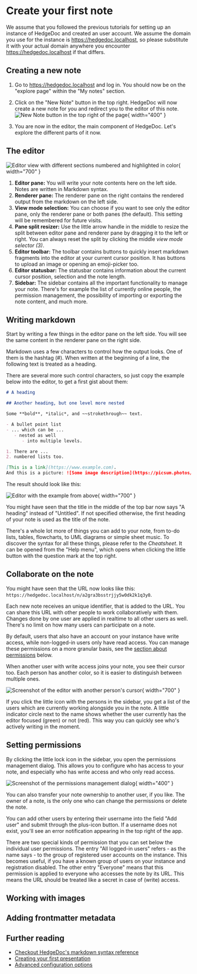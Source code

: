 # Create your first note

We assume that you followed the previous tutorials for setting up an instance of HedgeDoc
and created an user account.
We assume the domain you use for the instance is <https://hedgedoc.localhost>, so please
substitute it with your actual domain anywhere you encounter <https://hedgedoc.localhost>
if that differs.

## Creating a new note

1. Go to <https://hedgedoc.localhost> and log in. You should now be on the "explore page" within the
   "My notes" section.

2. Click on the "New Note" button in the top right. HedgeDoc will now create a new
   note for you and redirect you to the editor of this note.
   ![New Note button in the top right of the page][new-note]{ width="400" }

3. You are now in the editor, the main component of HedgeDoc. Let's explore the different parts of
it now.

## The editor

![Editor view with different sections numbered and highlighted in color][editor]{ width="700" }

1. **Editor pane:** You will write your note contents here on the left side.
   Notes are written in Markdown syntax.
2. **Renderer pane:** The renderer pane on the right contains the rendered output from the markdown
   on the left side.
3. **View mode selection:** You can choose if you want to see only the editor pane, only the
   renderer pane or both panes (the default). This setting will be remembered for future visits.
4. **Pane split resizer:** Use the little arrow handle in the middle to resize the split between
   editor pane and renderer pane by dragging it to the left or right.
   You can always reset the split by clicking the middle *view mode selector (3)*.
5. **Editor toolbar:** The toolbar contains buttons to quickly insert markdown fragments into the
   editor at your current cursor position. It has buttons to upload an image or opening an
   emoji-picker too.
6. **Editor statusbar:** The statusbar contains information about the current cursor position,
   selection and the note length.
7. **Sidebar:** The sidebar contains all the important functionality to manage your note.
   There's for example the list of currently online people, the permission management, the
   possibility of importing or exporting the note content, and much more.

## Writing markdown

Start by writing a few things in the editor pane on the left side.
You will see the same content in the renderer pane on the right side.

Markdown uses a few characters to control how the output looks. One of them is the hashtag (#).
When written at the beginning of a line, the following text is treated as a heading.

There are several more such control characters, so just copy the example below into the editor,
to get a first gist about them:

```markdown
# A heading

## Another heading, but one level more nested

Some **bold**, *italic*, and ~~strokethrough~~ text.

- A bullet point list
- ... which can be ...
   - nested as well
      - into multiple levels.

1. There are ...
2. numbered lists too.

[This is a link](https://www.example.com).
And this is a picture: ![Some image description](https://picsum.photos/600/400).
```

The result should look like this:

![Editor with the example from above][editor-text]{ width="700" }

You might have seen that the title in the middle of the top bar now says "A heading" instead of
"Untitled". If not specified otherwise, the first heading of your note is used as the title of
the note.

There's a whole lot more of things you can add to your note, from to-do lists, tables, flowcharts,
to UML diagrams or simple sheet music. To discover the syntax for all these things, please refer
to the *Cheatsheet*. It can be opened from the "Help menu", which opens when clicking the little
button with the question mark at the top right.

## Collaborate on the note

You might have seen that the URL now looks like this:
`https://hedgedoc.localhost/n/a2gra3bsstrjjy5w0dk2k1q3y0`.

Each new note receives an unique identifier, that is added to the URL.
You can share this URL with other people to work collaboratively with them.
Changes done by one user are applied in realtime to all other users as well.
There's no limit on how many users can participate on a note.

By default, users that also have an account on your instance have write access, while non-logged-in
users only have read access.
You can manage these permissions on a more granular basis, see the
[section about permissions](#setting-permissions) below.

When another user with write access joins your note, you see their cursor too.
Each person has another color, so it is easier to distinguish between multiple ones.

![Screenshot of the editor with another person's cursor][collaboration]{ width="700" }

If you click the little icon with the persons in the sidebar, you get a list of the users which are
currently working alongside you in the note. A little indicator circle next to the name shows
whether the user currently has the editor focused (green) or not (red). This way you can quickly see
who's actively writing in the moment.

## Setting permissions

By clicking the little lock icon in the sidebar, you open the permissions management dialog.
This allows you to configure who has access to your note, and especially who has write access and
who only read access.

![Screenshot of the permissions management dialog][permissions]{ width="400" }

You can also transfer your note ownership to another user, if you like.
The owner of a note, is the only one who can change the permissions or delete the note.

You can add other users by entering their username into the field "Add user" and submit through the
plus-icon button. If a username does not exist, you'll see an error notification appearing in the
top right of the app.

There are two special kinds of permission that you can set below the individual user permissions.
The entry "All logged-in users" refers - as the name says - to the group of registered user accounts
on the instance. This becomes useful, if you have a known group of users on your instance and
registration disabled.
The other entry "Everyone" means that this permission is applied to everyone who accesses the note
by its URL. This means the URL should be treated like a secret in case of (write) access.


## Working with images

## Adding frontmatter metadata

## Further reading

- [Checkout HedgeDoc's markdown syntax reference][hfm]
- [Creating your first presentation][getting-started/first-presentation]
- [Advanced configuration options][config]

[new-note]: ../images/tutorial/app-bar.png
[editor]: ../images/tutorial/note/editor.png
[editor-text]: ../images/tutorial/note/editor-text.png
[collaboration]: ../images/tutorial/note/collaboration.png
[permissions]: ../images/tutorial/note/permissions.png

[hfm]: ../references/hfm.md
[getting-started/first-presentation]: first-presentation.md
[config]: ../config/index.md
